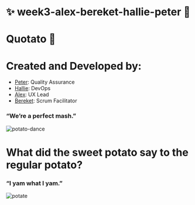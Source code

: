 # ✨ week3-alex-bereket-hallie-peter 🍠

# Quotato 🥔

# Created and Developed by:

  - [Peter](https://github.com/PJSalter): Quality Assurance
  - [Hallie](https://github.com/vasystus): DevOps
  - [Alex](https://github.com/lascellesabercrombie): UX Lead
  - [Bereket](https://github.com/Bereketmebrahtu): Scrum Facilitator

### “We’re a perfect mash.”
  
  
![potato-dance](https://user-images.githubusercontent.com/45575016/170696206-4b087d60-6d0a-49a1-8731-d58af2caafa5.gif)

# What did the sweet potato say to the regular potato?
  ### “I yam what I yam.”
  
  
![potate](https://user-images.githubusercontent.com/45575016/170697187-215fa231-cedc-49b0-ab70-a8facf567a23.gif)
